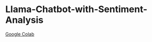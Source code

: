 # Llama-Chatbot-with-Sentiment-Analysis

[Google Colab](https://colab.research.google.com/drive/1uQYZV3lxntdYuw30pCzv5SKXE2qTV-5u?usp=sharing)
